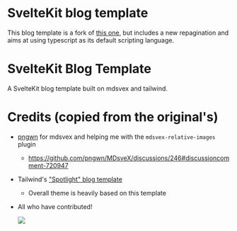 # SvelteKit blog template 

This blog template is a fork of [this one](https://github.com/mattjennings/sveltekit-blog-template), but includes a new repagination and aims at using typescript as its default scripting language. 


# SvelteKit Blog Template

A SvelteKit blog template built on mdsvex and tailwind.


# Credits (copied from the original's)

- [pngwn](https://github.com/pngwn) for mdsvex and helping me with the `mdsvex-relative-images` plugin
  - https://github.com/pngwn/MDsveX/discussions/246#discussioncomment-720947
- Tailwind's ["Spotlight" blog template](https://spotlight.tailwindui.com/)
  - Overall theme is heavily based on this template
- All who have contributed!

  <a href="https://github.com/mattjennings/sveltekit-blog-template/graphs/contributors">
  <img src="https://contrib.rocks/image?repo=mattjennings/sveltekit-blog-template" />
  </a>
